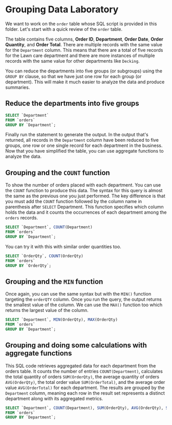 # Grouping Data Laboratory 

 
We want to work on the `order` table whose SQL script is provided in this folder. Let's start with a quick review of the `order` table. 

The table contains five columns, **Order ID**, **Department**, **Order Date**, **Order Quantity**, and **Order Total**. There are multiple records with the same value for the `Department` column. This means that there are a total of five records for the Lawn care department and there are more instances of multiple records with the same value for other departments like `Decking`. 

You can reduce the departments into five groups (or subgroups) using the `GROUP BY` clause, so that we have just one row for each group (or department). This will make it much easier to analyze the data and produce summaries. 


## Reduce the departments into five groups 

```sql
SELECT `Department` 
FROM `orders`
GROUP BY `Department`; 

```

Finally run the statement to generate the output. In the output that's returned, all records in the `Department` column have been reduced to five groups, one row or one single record for each department in the business. Now that you have simplified the table, you can use aggregate functions to analyze the data. 


## Grouping and the `COUNT` function 

To show the number of orders placed with each department. You can use the `COUNT` function to produce this data. The syntax for this query is almost the same as the previous one you just performed. The key difference is that you must add the `COUNT` function followed by the column name in parenthesis after `SELECT` Department. This function specifies which column holds the data and it counts the occurrences of each department among the `orders` records. 

```sql
SELECT `Department`, COUNT(Department) 
FROM `orders`
GROUP BY `Department`; 

```

You can try it with this with similar order quantities too. 

```sql
SELECT `OrderQty`, COUNT(OrderQty) 
FROM `orders`
GROUP BY `OrderQty`; 

```


## Grouping and the `MIN` function 

Once again, you can use the same syntax but with the `MIN()` function targeting the `orderQTY` column. Once you run the query, the output returns the smallest value of the column. We can use the `MAX()` function too which returns the largest value of the column. 

```sql
SELECT `Department`, MIN(OrderQty), MAX(OrderQty) 
FROM `orders`
GROUP BY `Department`; 

```


## Grouping and doing some calculations with aggregate functions 

This SQL code retrieves aggregated data for each department from the orders table. It counts the number of entries `COUNT(Department)`, calculates the total quantity of orders `SUM(OrderQty)`, the average quantity of orders `AVG(OrderQty)`, the total order value `SUM(OrderTotal)`, and the average order value `AVG(OrderTotal)` for each department. The results are grouped by the `Department` column, meaning each row in the result set represents a distinct department along with its aggregated metrics. 

```sql
SELECT `Department`, COUNT(Department), SUM(OrderQty), AVG(OrderQty), SUM(OrderTotal), AVG(OrderTotal) 
FROM `orders`
GROUP BY `Department`; 

```
